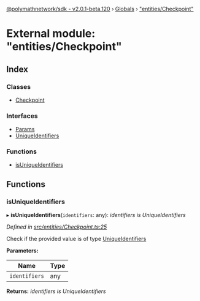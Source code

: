 [@polymathnetwork/sdk - v2.0.1-beta.120](../README.md) › [Globals](../globals.md) › ["entities/Checkpoint"](_entities_checkpoint_.md)

# External module: "entities/Checkpoint"

## Index

### Classes

- [Checkpoint](../classes/_entities_checkpoint_.checkpoint.md)

### Interfaces

- [Params](../interfaces/_entities_checkpoint_.params.md)
- [UniqueIdentifiers](../interfaces/_entities_checkpoint_.uniqueidentifiers.md)

### Functions

- [isUniqueIdentifiers](_entities_checkpoint_.md#isuniqueidentifiers)

## Functions

### isUniqueIdentifiers

▸ **isUniqueIdentifiers**(`identifiers`: any): _identifiers is UniqueIdentifiers_

_Defined in [src/entities/Checkpoint.ts:25](https://github.com/PolymathNetwork/polymath-sdk/blob/1da5bc5/src/entities/Checkpoint.ts#L25)_

Check if the provided value is of type [UniqueIdentifiers](../interfaces/_entities_checkpoint_.uniqueidentifiers.md)

**Parameters:**

| Name          | Type |
| ------------- | ---- |
| `identifiers` | any  |

**Returns:** _identifiers is UniqueIdentifiers_
